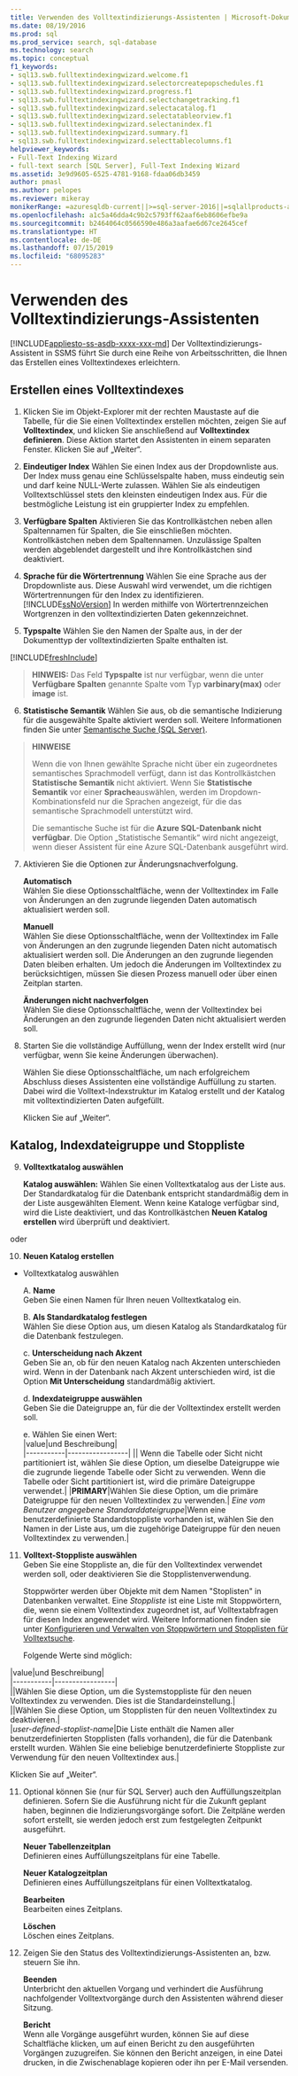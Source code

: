 ```yaml
---
title: Verwenden des Volltextindizierungs-Assistenten | Microsoft-Dokumentation
ms.date: 08/19/2016
ms.prod: sql
ms.prod_service: search, sql-database
ms.technology: search
ms.topic: conceptual
f1_keywords:
- sql13.swb.fulltextindexingwizard.welcome.f1
- sql13.swb.fulltextindexingwizard.selectorcreatepopschedules.f1
- sql13.swb.fulltextindexingwizard.progress.f1
- sql13.swb.fulltextindexingwizard.selectchangetracking.f1
- sql13.swb.fulltextindexingwizard.selectacatalog.f1
- sql13.swb.fulltextindexingwizard.selectatableorview.f1
- sql13.swb.fulltextindexingwizard.selectanindex.f1
- sql13.swb.fulltextindexingwizard.summary.f1
- sql13.swb.fulltextindexingwizard.selecttablecolumns.f1
helpviewer_keywords:
- Full-Text Indexing Wizard
- full-text search [SQL Server], Full-Text Indexing Wizard
ms.assetid: 3e9d9605-6525-4781-9168-fdaa06db3459
author: pmasl
ms.author: pelopes
ms.reviewer: mikeray
monikerRange: =azuresqldb-current||>=sql-server-2016||=sqlallproducts-allversions||>=sql-server-linux-2017||=azuresqldb-mi-current
ms.openlocfilehash: a1c5a46dda4c9b2c5793ff62aaf6eb8606efbe9a
ms.sourcegitcommit: b2464064c0566590e486a3aafae6d67ce2645cef
ms.translationtype: HT
ms.contentlocale: de-DE
ms.lasthandoff: 07/15/2019
ms.locfileid: "68095283"
---
```

# <a name="use-the-full-text-indexing-wizard"></a>Verwenden des Volltextindizierungs-Assistenten
[!INCLUDE[appliesto-ss-asdb-xxxx-xxx-md](../../includes/appliesto-ss-asdb-xxxx-xxx-md.md)]
  Der Volltextindizierungs-Assistent in SSMS führt Sie durch eine Reihe von Arbeitsschritten, die Ihnen das Erstellen eines Volltextindexes erleichtern.  
  
## <a name="create-a--full-text-index"></a>Erstellen eines Volltextindexes 

1. Klicken Sie im Objekt-Explorer mit der rechten Maustaste auf die Tabelle, für die Sie einen Volltextindex erstellen möchten, zeigen Sie auf **Volltextindex**, und klicken Sie anschließend auf **Volltextindex definieren**. Diese Aktion startet den Assistenten in einem separaten Fenster.
   Klicken Sie auf „Weiter“. 
  
2. **Eindeutiger Index**  Wählen Sie einen Index aus der Dropdownliste aus. Der Index muss genau eine Schlüsselspalte haben, muss eindeutig sein und darf keine NULL-Werte zulassen. Wählen Sie als eindeutigen Volltextschlüssel stets den kleinsten eindeutigen Index aus. Für die bestmögliche Leistung ist ein gruppierter Index zu empfehlen.  
  
3.  **Verfügbare Spalten** Aktivieren Sie das Kontrollkästchen neben allen Spaltennamen für Spalten, die Sie einschließen möchten.  Kontrollkästchen neben dem Spaltennamen. Unzulässige Spalten werden abgeblendet dargestellt und ihre Kontrollkästchen sind deaktiviert.  
  
4. **Sprache für die Wörtertrennung** Wählen Sie eine Sprache aus der Dropdownliste aus. Diese Auswahl wird verwendet, um die richtigen Wörtertrennungen für den Index zu identifizieren. [!INCLUDE[ssNoVersion](../../includes/ssnoversion-md.md)] In werden mithilfe von Wörtertrennzeichen Wortgrenzen in den volltextindizierten Daten gekennzeichnet.  
  
5.  **Typspalte** Wählen Sie den Namen der Spalte aus, in der der Dokumenttyp der volltextindizierten Spalte enthalten ist.  

[!INCLUDE[freshInclude](../../includes/paragraph-content/fresh-note-steps-feedback.md)]

> **HINWEIS:** Das Feld **Typspalte** ist nur verfügbar, wenn die unter **Verfügbare Spalten** genannte Spalte vom Typ **varbinary(max)** oder **image** ist.  
  
6. **Statistische Semantik** Wählen Sie aus, ob die semantische Indizierung für die ausgewählte Spalte aktiviert werden soll. Weitere Informationen finden Sie unter [Semantische Suche &#40;SQL Server&#41;](../../relational-databases/search/semantic-search-sql-server.md).  
  
>**HINWEISE** 
>
>Wenn die von Ihnen gewählte Sprache nicht über ein zugeordnetes semantisches Sprachmodell verfügt, dann ist das Kontrollkästchen **Statistische Semantik** nicht aktiviert. Wenn Sie **Statistische Semantik** vor einer **Sprache**auswählen, werden im Dropdown-Kombinationsfeld nur die Sprachen angezeigt, für die das semantische Sprachmodell unterstützt wird.  
>
> Die semantische Suche ist für die **Azure SQL-Datenbank nicht verfügbar**. Die Option „Statistische Semantik“ wird nicht angezeigt, wenn dieser Assistent für eine Azure SQL-Datenbank ausgeführt wird.
  
7. Aktivieren Sie die Optionen zur Änderungsnachverfolgung.  
  
     **Automatisch**  
     Wählen Sie diese Optionsschaltfläche, wenn der Volltextindex im Falle von Änderungen an den zugrunde liegenden Daten automatisch aktualisiert werden soll.  
  
     **Manuell**  
     Wählen Sie diese Optionsschaltfläche, wenn der Volltextindex im Falle von Änderungen an den zugrunde liegenden Daten nicht automatisch aktualisiert werden soll. Die Änderungen an den zugrunde liegenden Daten bleiben erhalten. Um jedoch die Änderungen im Volltextindex zu berücksichtigen, müssen Sie diesen Prozess manuell oder über einen Zeitplan starten.  
  
     **Änderungen nicht nachverfolgen**  
     Wählen Sie diese Optionsschaltfläche, wenn der Volltextindex bei Änderungen an den zugrunde liegenden Daten nicht aktualisiert werden soll.  
  
8.  Starten Sie die vollständige Auffüllung, wenn der Index erstellt wird (nur verfügbar, wenn Sie keine Änderungen überwachen).
  
     Wählen Sie diese Optionsschaltfläche, um nach erfolgreichem Abschluss dieses Assistenten eine vollständige Auffüllung zu starten. Dabei wird die Volltext-Indexstruktur im Katalog erstellt und der Katalog mit volltextindizierten Daten aufgefüllt.  
     
     Klicken Sie auf „Weiter“.
  
## <a name="catalog-index-filegroup-and-stoplist"></a>Katalog, Indexdateigruppe und Stoppliste   
  
9.  **Volltextkatalog auswählen**  

     **Katalog auswählen:** Wählen Sie einen Volltextkatalog aus der Liste aus. Der Standardkatalog für die Datenbank entspricht standardmäßig dem in der Liste ausgewählten Element. Wenn keine Kataloge verfügbar sind, wird die Liste deaktiviert, und das Kontrollkästchen **Neuen Katalog erstellen** wird überprüft und deaktiviert.  
  
  oder
  
 10. **Neuen Katalog erstellen**
 - Volltextkatalog auswählen  
  
    A. **Name**  
     Geben Sie einen Namen für Ihren neuen Volltextkatalog ein.  
  
     B. **Als Standardkatalog festlegen**  
     Wählen Sie diese Option aus, um diesen Katalog als Standardkatalog für die Datenbank festzulegen.  
  
     c. **Unterscheidung nach Akzent**  
     Geben Sie an, ob für den neuen Katalog nach Akzenten unterschieden wird. Wenn in der Datenbank nach Akzent unterschieden wird, ist die Option **Mit Unterscheidung** standardmäßig aktiviert.  
  
     d. **Indexdateigruppe auswählen**  
     Geben Sie die Dateigruppe an, für die der Volltextindex erstellt werden soll.  
  
     e. Wählen Sie einen Wert:  
      |value|und Beschreibung|  
      |-----------|-----------------|
      |**<default>**| Wenn die Tabelle oder Sicht nicht partitioniert ist, wählen Sie diese Option, um dieselbe Dateigruppe wie die zugrunde liegende Tabelle oder Sicht zu verwenden. Wenn die Tabelle oder Sicht partitioniert ist, wird die primäre Dateigruppe verwendet.|
      |**PRIMARY**|Wählen Sie diese Option, um die primäre Dateigruppe für den neuen Volltextindex zu verwenden.|
      *Eine vom Benutzer angegebene Standarddateigruppe*|Wenn eine benutzerdefinierte Standardstoppliste vorhanden ist, wählen Sie den Namen in der Liste aus, um die zugehörige Dateigruppe für den neuen Volltextindex zu verwenden.|   
  
     
 11. **Volltext-Stoppliste auswählen**  
     Geben Sie eine Stoppliste an, die für den Volltextindex verwendet werden soll, oder deaktivieren Sie die Stopplistenverwendung.  
  
     Stoppwörter werden über Objekte mit dem Namen "Stoplisten" in Datenbanken verwaltet. Eine *Stoppliste* ist eine Liste mit Stoppwörtern, die, wenn sie einem Volltextindex zugeordnet ist, auf Volltextabfragen für diesen Index angewendet wird. Weitere Informationen finden sie unter [Konfigurieren und Verwalten von Stoppwörtern und Stopplisten für Volltextsuche](../../relational-databases/search/configure-and-manage-stopwords-and-stoplists-for-full-text-search.md).  
  
     Folgende Werte sind möglich:  
  
   |value|und Beschreibung|  
    |-----------|-----------------|  
    |**<system>**|Wählen Sie diese Option, um die Systemstoppliste für den neuen Volltextindex zu verwenden. Dies ist die Standardeinstellung.|  
    |**<off>**|Wählen Sie diese Option, um Stopplisten für den neuen Volltextindex zu deaktivieren.|  
    |*user-defined-stoplist-name*|Die Liste enthält die Namen aller benutzerdefinierten Stopplisten (falls vorhanden), die für die Datenbank erstellt wurden. Wählen Sie eine beliebige benutzerdefinierte Stoppliste zur Verwendung für den neuen Volltextindex aus.|  
  
  Klicken Sie auf „Weiter“.
  
11. Optional können Sie (nur für SQL Server) auch den Auffüllungszeitplan definieren. Sofern Sie die Ausführung nicht für die Zukunft geplant haben, beginnen die Indizierungsvorgänge sofort. Die Zeitpläne werden sofort erstellt, sie werden jedoch erst zum festgelegten Zeitpunkt ausgeführt.  
  
     **Neuer Tabellenzeitplan**  
     Definieren eines Auffüllungszeitplans für eine Tabelle.  
  
     **Neuer Katalogzeitplan**  
     Definieren eines Auffüllungszeitplans für einen Volltextkatalog.  
  
     **Bearbeiten**  
     Bearbeiten eines Zeitplans.  
  
     **Löschen**  
     Löschen eines Zeitplans.  
  
5.  Zeigen Sie den Status des Volltextindizierungs-Assistenten an, bzw. steuern Sie ihn.  
  
     **Beenden**  
     Unterbricht den aktuellen Vorgang und verhindert die Ausführung nachfolgender Volltextvorgänge durch den Assistenten während dieser Sitzung.  
  
     **Bericht**  
     Wenn alle Vorgänge ausgeführt wurden, können Sie auf diese Schaltfläche klicken, um auf einen Bericht zu den ausgeführten Vorgängen zuzugreifen. Sie können den Bericht anzeigen, in eine Datei drucken, in die Zwischenablage kopieren oder ihn per E-Mail versenden.  
  
  

